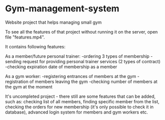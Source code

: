 # Gym-management-system
Website project that helps managing small gym

To see all the features of that project without running it on the server, open file "features.mp4".

It contains following features:

As a member/future personal trainer:
-ordering 3 types of membership
-sending request for providing personal trainer services (2 types of contract)
-checking expiration date of membership as a member
  
As a gym worker:
-registering entrances of members at the gym
-registration of members leaving the gym
-checking number of members at the gym at the moment

It's uncompleted project - there still are some features that can be added, such as: checking list of all members, finding specific member from the list, checking the orders for new membership (it's only possible to check it in database), advanced login system for members and gym workers etc. 
